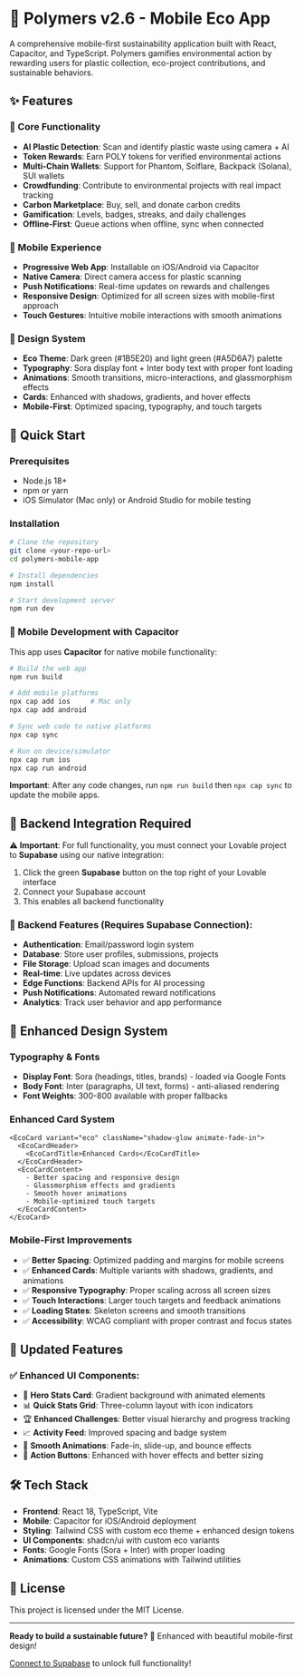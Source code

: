 # 🌱 Polymers v2.6 - Mobile Eco App

A comprehensive mobile-first sustainability application built with React, Capacitor, and TypeScript. Polymers gamifies environmental action by rewarding users for plastic collection, eco-project contributions, and sustainable behaviors.

## ✨ Features

### 🎯 Core Functionality
- **AI Plastic Detection**: Scan and identify plastic waste using camera + AI
- **Token Rewards**: Earn POLY tokens for verified environmental actions
- **Multi-Chain Wallets**: Support for Phantom, Solflare, Backpack (Solana), SUI wallets
- **Crowdfunding**: Contribute to environmental projects with real impact tracking
- **Carbon Marketplace**: Buy, sell, and donate carbon credits
- **Gamification**: Levels, badges, streaks, and daily challenges
- **Offline-First**: Queue actions when offline, sync when connected

### 📱 Mobile Experience  
- **Progressive Web App**: Installable on iOS/Android via Capacitor
- **Native Camera**: Direct camera access for plastic scanning
- **Push Notifications**: Real-time updates on rewards and challenges
- **Responsive Design**: Optimized for all screen sizes with mobile-first approach
- **Touch Gestures**: Intuitive mobile interactions with smooth animations

### 🎨 Design System
- **Eco Theme**: Dark green (#1B5E20) and light green (#A5D6A7) palette
- **Typography**: Sora display font + Inter body text with proper font loading
- **Animations**: Smooth transitions, micro-interactions, and glassmorphism effects
- **Cards**: Enhanced with shadows, gradients, and hover effects
- **Mobile-First**: Optimized spacing, typography, and touch targets

## 🚀 Quick Start

### Prerequisites
- Node.js 18+ 
- npm or yarn
- iOS Simulator (Mac only) or Android Studio for mobile testing

### Installation

```bash
# Clone the repository
git clone <your-repo-url>
cd polymers-mobile-app

# Install dependencies
npm install

# Start development server
npm run dev
```

### 📱 Mobile Development with Capacitor

This app uses **Capacitor** for native mobile functionality:

```bash
# Build the web app
npm run build

# Add mobile platforms
npx cap add ios     # Mac only
npx cap add android

# Sync web code to native platforms  
npx cap sync

# Run on device/simulator
npx cap run ios
npx cap run android
```

**Important**: After any code changes, run `npm run build` then `npx cap sync` to update the mobile apps.

## 🔗 Backend Integration Required

⚠️ **Important**: For full functionality, you must connect your Lovable project to **Supabase** using our native integration:

1. Click the green **Supabase** button on the top right of your Lovable interface
2. Connect your Supabase account
3. This enables all backend functionality

### 🔐 Backend Features (Requires Supabase Connection):
- **Authentication**: Email/password login system
- **Database**: Store user profiles, submissions, projects
- **File Storage**: Upload scan images and documents  
- **Real-time**: Live updates across devices
- **Edge Functions**: Backend APIs for AI processing
- **Push Notifications**: Automated reward notifications
- **Analytics**: Track user behavior and app performance

## 🎨 Enhanced Design System

### Typography & Fonts
- **Display Font**: Sora (headings, titles, brands) - loaded via Google Fonts
- **Body Font**: Inter (paragraphs, UI text, forms) - anti-aliased rendering
- **Font Weights**: 300-800 available with proper fallbacks

### Enhanced Card System
```tsx
<EcoCard variant="eco" className="shadow-glow animate-fade-in">
  <EcoCardHeader>
    <EcoCardTitle>Enhanced Cards</EcoCardTitle>
  </EcoCardHeader>
  <EcoCardContent>
    - Better spacing and responsive design
    - Glassmorphism effects and gradients
    - Smooth hover animations
    - Mobile-optimized touch targets
  </EcoCardContent>
</EcoCard>
```

### Mobile-First Improvements
- ✅ **Better Spacing**: Optimized padding and margins for mobile screens
- ✅ **Enhanced Cards**: Multiple variants with shadows, gradients, and animations
- ✅ **Responsive Typography**: Proper scaling across all screen sizes
- ✅ **Touch Interactions**: Larger touch targets and feedback animations
- ✅ **Loading States**: Skeleton screens and smooth transitions
- ✅ **Accessibility**: WCAG compliant with proper contrast and focus states

## 📱 Updated Features

### ✅ Enhanced UI Components:
- 🎨 **Hero Stats Card**: Gradient background with animated elements
- 📊 **Quick Stats Grid**: Three-column layout with icon indicators  
- 🏆 **Enhanced Challenges**: Better visual hierarchy and progress tracking
- 📈 **Activity Feed**: Improved spacing and badge system
- 💫 **Smooth Animations**: Fade-in, slide-up, and bounce effects
- 🎯 **Action Buttons**: Enhanced with hover effects and better sizing

## 🛠️ Tech Stack

- **Frontend**: React 18, TypeScript, Vite
- **Mobile**: Capacitor for iOS/Android deployment
- **Styling**: Tailwind CSS with custom eco theme + enhanced design tokens
- **UI Components**: shadcn/ui with custom eco variants
- **Fonts**: Google Fonts (Sora + Inter) with proper loading
- **Animations**: Custom CSS animations with Tailwind utilities

## 📄 License

This project is licensed under the MIT License.

---

**Ready to build a sustainable future?** 🌱 Enhanced with beautiful mobile-first design!

[Connect to Supabase](https://docs.lovable.dev/integrations/supabase/) to unlock full functionality!